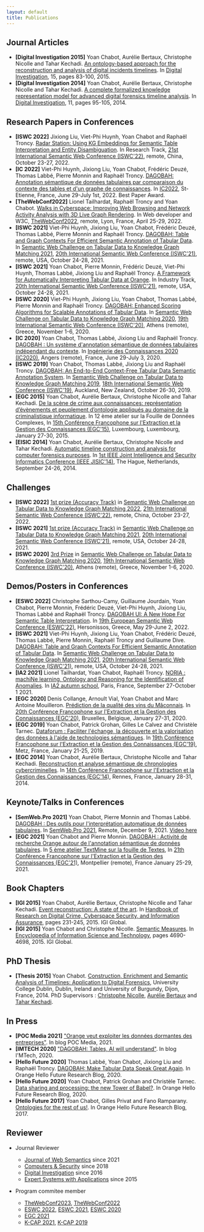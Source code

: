 ```yaml
---
layout: default
title: Publications
---
```

 
## Journal Articles
* <b id="digital_investigation_2015">[Digital Investigation 2015]</b> Yoan Chabot, Aurélie Bertaux, Christophe Nicolle and Tahar Kechadi. [An ontology-based approach for the reconstruction and analysis of digital incidents timelines](https://github.com/yoanchabot/papers/raw/main/chabot2015a.pdf). In [Digital Investigation](https://www.sciencedirect.com/journal/digital-investigation), 15, pages 83-100, 2015.
* <b id="digital_investigation_2014">[Digital Investigation 2014]</b> Yoan Chabot, Aurélie Bertaux, Christophe Nicolle and Tahar Kechadi. [A complete formalized knowledge representation model for advanced digital forensics timeline analysis](https://github.com/yoanchabot/papers/raw/main/chabot2014a.pdf). In [Digital Investigation](https://www.sciencedirect.com/journal/digital-investigation), 11, pages 95-105, 2014.

## Research Papers in Conferences
* <b id="iswc_2022_a">[ISWC 2022]</b> Jixiong Liu, Viet-Phi Huynh, Yoan Chabot and Raphaël Troncy. [Radar Station: Using KG Embeddings for Semantic Table Interpretation and Entity Disambiguation](https://github.com/yoanchabot/papers/raw/main/liu2022a.pdf). In Research Track, [21st International Semantic Web Conference (ISWC'22)](https://iswc2022.semanticweb.org/), remote, China, October 23-27, 2022.
* <b id="ic_2022">[IC 2022]</b> Viet-Phi Huynh, Jixiong Liu, Yoan Chabot, Frédéric Deuzé, Thomas Labbé, Pierre Monnin and Raphaël Troncy. [DAGOBAH: Annotation sémantique de données tabulaires par comparaison du contexte des tables et d'un graphe de connaissances](https://github.com/yoanchabot/papers/raw/main/huynh2022.pdf). In [IC2022](https://ci.mines-stetienne.fr/pfia2022/conferences/ic/), St-Etienne, France, June 29-July 1st, 2022. Best Paper Award.
* <b id="thewebconf_2022">[TheWebConf2022]</b> Lionel Tailhardat, Raphaël Troncy and Yoan Chabot. [Walks in Cyberspace: Improving Web Browsing and Network Activity Analysis with 3D Live Graph Rendering](https://github.com/yoanchabot/papers/raw/main/tailhardat2022.pdf). In Web developer and W3C, [TheWebConf2022](https://www2022.thewebconf.org), remote, Lyon, France, April 25-29, 2022.
* <b id="iswc_2021_b">[ISWC 2021]</b> Viet-Phi Huynh, Jixiong Liu, Yoan Chabot, Frédéric Deuzé, Thomas Labbé, Pierre Monnin and Raphaël Troncy. [DAGOBAH: Table and Graph Contexts For Efficient Semantic Annotation of Tabular Data](https://github.com/yoanchabot/papers/raw/main/huynh2021.pdf). In [Semantic Web Challenge on Tabular Data to Knowledge Graph Matching 2021](http://www.cs.ox.ac.uk/isg/challenges/sem-tab/2021/index.html), [20th International Semantic Web Conference (ISWC'21)](https://iswc2021.semanticweb.org/), remote, USA, October 24-28, 2021.
* <b id="iswc_2021_a">[ISWC 2021]</b> Yoan Chabot, Pierre Monnin, Frédéric Deuzé, Viet-Phi Huynh, Thomas Labbé, Jixiong Liu and Raphaël Troncy. [A Framework for Automatically Interpreting Tabular Data at Orange](https://github.com/yoanchabot/papers/raw/main/chabot2021b.pdf). In Industry Track, [20th International Semantic Web Conference (ISWC'21)](https://iswc2021.semanticweb.org/), remote, USA, October 24-28, 2021.
* <b id="iswc_2020">[ISWC 2020]</b> Viet-Phi Huynh, Jixiong Liu, Yoan Chabot, Thomas Labbé, Pierre Monnin and Raphaël Troncy. [DAGOBAH: Enhanced Scoring Algorithms for Scalable Annotations of Tabular Data](https://github.com/yoanchabot/papers/raw/main/huynh2020a.pdf). In [Semantic Web Challenge on Tabular Data to Knowledge Graph Matching 2020](http://www.cs.ox.ac.uk/isg/challenges/sem-tab/2020/index.html/), [19th International Semantic Web Conference (ISWC'20)](https://iswc2020.semanticweb.org/), Athens (remote), Greece, November 1-6, 2020.
* <b id="ic_2020">[IC 2020]</b> Yoan Chabot, Thomas Labbé, Jixiong Liu and Raphaël Troncy. [DAGOBAH : Un système d'annotation sémantique de données tabulaires indépendant du contexte](https://github.com/yoanchabot/papers/raw/main/chabot2020b.pdf). In [Ingénierie des Connaissances 2020 (IC2020)](http://pfia2020.fr/ic-2020/), Angers (remote), France, June 29-July 3, 2020.
* <b id="iswc_2019">[ISWC 2019]</b> Yoan Chabot, Thomas Labbé, Jixiong Liu and Raphaël Troncy. [DAGOBAH: An End-to-End Context-Free Tabular Data Semantic Annotation System](https://github.com/yoanchabot/papers/raw/main/chabot2019a.pdf). In [Semantic Web Challenge on Tabular Data to Knowledge Graph Matching 2019](http://www.cs.ox.ac.uk/isg/challenges/sem-tab/2019/index.html), [18th International Semantic Web Conference (ISWC'19)](https://iswc2019.semanticweb.org/), Auckland, New Zealand, October 26-30, 2019.
* <b id="egc_2015">[EGC 2015]</b> Yoan Chabot, Aurélie Bertaux, Christophe Nicolle and Tahar Kechadi. [De la scène de crime aux connaissances: représentation d’évènements et peuplement d’ontologie appliqués au domaine de la criminalistique informatique](https://github.com/yoanchabot/papers/raw/main/chabot2015c.pdf). In 12 ème atelier sur la Fouille de Données Complexes, In [15th Conférence Francophone sur l'Extraction et la Gestion des Connaissances (EGC'15)](https://www.egc.asso.fr/publications/actes-egc/actes-conference-egc-2015.html), Luxembourg, Luxembourg, January 27-30, 2015.
* <b id="eisic_2014">[EISIC 2014]</b> Yoan Chabot, Aurélie Bertaux, Christophe Nicolle and Tahar Kechadi. [Automatic timeline construction and analysis for computer forensics purposes](https://github.com/yoanchabot/papers/raw/main/chabot2014b.pdf). In [1st IEEE Joint Intelligence and Security Informatics Conference (IEEE JISIC'14)](http://www.eisic.eu/eisic2014/), The Hague, Netherlands, September 24-26, 2014.

## Challenges 
* <b id="iswc_2022_b">[ISWC 2022]</b> [1st prize (Accuracy Track)](https://github.com/yoanchabot/papers/raw/main/dagobah-certificate-2022.pdf) in [Semantic Web Challenge on Tabular Data to Knowledge Graph Matching 2022](https://sem-tab-challenge.github.io/2022/), [21th International Semantic Web Conference (ISWC'22)](https://iswc2022.semanticweb.org/), remote, China, October 23-27, 2022.
* <b id="iswc_2021_b">[ISWC 2021]</b> [1st prize (Accuracy Track)](https://github.com/yoanchabot/papers/raw/main/dagobah-certificate-2021.pdf) in [Semantic Web Challenge on Tabular Data to Knowledge Graph Matching 2021](http://www.cs.ox.ac.uk/isg/challenges/sem-tab/2021/index.html), [20th International Semantic Web Conference (ISWC'21)](https://iswc2021.semanticweb.org/), remote, USA, October 24-28, 2021.
* <b id="iswc_2020">[ISWC 2020]</b> [3rd Prize](https://github.com/yoanchabot/papers/raw/main/dagobah-certificate-2020.pdf) in [Semantic Web Challenge on Tabular Data to Knowledge Graph Matching 2020](http://www.cs.ox.ac.uk/isg/challenges/sem-tab/2020/index.html/), [19th International Semantic Web Conference (ISWC'20)](https://iswc2020.semanticweb.org/), Athens (remote), Greece, November 1-6, 2020.

## Demos/Posters in Conferences
* <b id="eswc_2022">[ESWC 2022]</b> Christophe Sarthou-Camy, Guillaume Jourdain, Yoan Chabot, Pierre Monnin, Frédéric Deuzé, Viet-Phi Huynh, Jixiong Liu, Thomas Labbé and Raphaël Troncy. [DAGOBAH UI: A New Hope For Semantic Table Interpretation](https://github.com/yoanchabot/papers/raw/main/chabot2022a.pdf). In [19th European Semantic Web Conference (ESWC'22)]([https://2022.eswc-conferences.org/](https://2022.eswc-conferences.org/)), Hersonissos, Greece, May 29-June 2, 2022.
* <b id="iswc_2021_c">[ISWC 2021]</b> Viet-Phi Huynh, Jixiong Liu, Yoan Chabot, Frédéric Deuzé, Thomas Labbé, Pierre Monnin, Raphaël Troncy and Guillaume Dive. [DAGOBAH: Table and Graph Contexts For Efficient Semantic Annotation of Tabular Data](https://github.com/yoanchabot/papers/raw/main/dive2021.pdf). In [Semantic Web Challenge on Tabular Data to Knowledge Graph Matching 2021](http://www.cs.ox.ac.uk/isg/challenges/sem-tab/2021/index.html), [20th International Semantic Web Conference (ISWC'21)](https://iswc2021.semanticweb.org/), remote, USA, October 24-28, 2021.
* <b id="IA2_2021">[IA2 2021]</b> Lionel Tailhardat, Yoan Chabot, Raphaël Troncy. [NORIA : machiNe learning, Ontology and Reasoning for the Identification of Anomalies](https://genears.github.io/pubs/IA2-2021-NORIA-POSTER.pdf). In [IA2 autumn school](https://ia2.gdria.fr/), Paris, France, September 27-October 1 2021.
* <b id="egc_2020">[EGC 2020]</b> Denis Collange, Arnoult Vial, Yoan Chabot and Marc Antoine Mouilleron. [Prédiction de la qualité des vins du Mâconnais](https://github.com/yoanchabot/papers/raw/main/collange2020c.pdf). In [20th Conférence Francophone sur l'Extraction et la Gestion des Connaissances (EGC'20)](https://egc2020.sciencesconf.org/), Bruxelles, Belgique, January 27-31, 2020.
* <b id="egc_2019">[EGC 2019]</b> Yoan Chabot, Patrick Grohan, Gilles Le Calvez and Christèle Tarnec. [Dataforum : Faciliter l'échange, la découverte et la valorisation des données à l'aide de technologies sémantiques](https://github.com/yoanchabot/papers/raw/main/chabot2019b.pdf). In [19th Conférence Francophone sur l'Extraction et la Gestion des Connaissances (EGC'19)](https://egc2019.sciencesconf.org/), Metz, France, January 21-25, 2019.
* <b id="egc_2014">[EGC 2014]</b> Yoan Chabot, Aurélie Bertaux, Christophe Nicolle and Tahar Kechadi. [Reconstruction et analyse sémantique de chronologies cybercriminelles](https://github.com/yoanchabot/papers/raw/main/chabot2014c.pdf). In [14th Conférence Francophone sur l'Extraction et la Gestion des Connaissances (EGC'14)](http://egc2014.irisa.fr/), Rennes, France, January 28-31, 2014.

## Keynote/Talks in Conferences 
* <b id="semwebpro_2021">[SemWeb.Pro 2021]</b> Yoan Chabot, Pierre Monnin and Thomas Labbé. [DAGOBAH : Des outils pour l'interprétation automatique de données tabulaires](https://2021.semweb.pro/presentations/dagobah/). In [SemWeb.Pro 2021](https://2021.semweb.pro/), Remote, December 9, 2021. [Video here](https://peertube.semweb.pro/w/oqyW5garzmKRHrJTGKne4v)
* <b id="egc_2021">[EGC 2021]</b> Yoan Chabot and Pierre Monnin. [DAGOBAH : Activité de recherche Orange autour de l'annotation sémantique de données tabulaires](https://github.com/yoanchabot/papers/raw/main/chabot2021a.pdf). In [5 ème atelier TextMine sur la fouille de Textes](http://www.vincentlemaire-labs.fr/TM2021/), In [21th Conférence Francophone sur l'Extraction et la Gestion des Connaissances (EGC'21)](https://egc2021.sciencesconf.org/), Montpellier (remote), France January 25-29, 2021.

## Book Chapters
* <b id="igi_2015a">[IGI 2015]</b> Yoan Chabot, Aurélie Bertaux, Christophe Nicolle and Tahar Kechadi. [Event reconstruction: A state of the art](https://github.com/yoanchabot/papers/raw/main/chabot2015b.pdf). In [Handbook of Research on Digital Crime, Cyberspace Security, and Information Assurance](https://www.igi-global.com/book/handbook-research-digital-crime-cyberspace/104750), pages 231-245, 2015. IGI Global.
* <b id="igi_2015b">[IGI 2015]</b> Yoan Chabot and Christophe Nicolle. [Semantic Measures](https://github.com/yoanchabot/papers/raw/main/chabot2014d.pdf). In [Encyclopedia of Information Science and Technology](https://www.igi-global.com/book/encyclopedia-information-science-technology-third/76156), pages 4690-4698, 2015. IGI Global.

## PhD Thesis

* <b id="thesis_2015">[Thesis 2015]</b> Yoan Chabot. [Construction, Enrichment and Semantic Analysis of Timelines: Application to Digital Forensics](https://github.com/yoanchabot/papers/raw/main/chabot2015d.pdf), University College Dublin, Dublin, Ireland and University of Burgundy, Dijon, France, 2014. PhD Supervisors : [Christophe Nicolle](https://scholar.google.fr/citations?user=sIwxy6IAAAAJ&hl=fr), [Aurélie Bertaux](https://scholar.google.fr/citations?hl=fr&user=virzKdYAAAAJ) and [Tahar Kechadi](https://people.ucd.ie/tahar.kechadi).

## In Press
* <b id="poc_media_2021">[POC Media 2021]</b> ["Orange veut exploiter les données dormantes des entreprises"](https://www.pocmedia.fr/orange-veut-exploiter-les-donnees-dormantes-des-entreprises/). In blog POC Media, 2021.
* <b id="imtech_2020">[IMTECH 2020]</b> ["DAGOBAH: Tables, AI will understand"](https://imtech.wp.imt.fr/en/2020/10/19/dagobah-tables-ai-will-understand/). In blog I'MTech, 2020.
* <b id="hello_future_2020a">[Hello Future 2020]</b> Thomas Labbé, Yoan Chabot, Jixiong Liu and Raphaël Troncy. [DAGOBAH: Make Tabular Data Speak Great Again](https://hellofuture.orange.com/en/dagobah-make-tabular-data-speak-great-again/). In Orange Hello Future Research Blog, 2020.
* <b id="hello_future_2020b">[Hello Future 2020]</b> Yoan Chabot, Patrick Grohan and Christèle Tarnec. [Data sharing and processing: the new Tower of Babel?](https://hellofuture.orange.com/en/data-sharing-and-processing-the-new-tower-of-babel/). In Orange Hello Future Research Blog, 2020.
* <b id="hello_future_2017">[Hello Future 2017]</b> Yoan Chabot, Gilles Privat and Fano Ramparany. [Ontologies for the rest of us!](https://hellofuture.orange.com/en/ontologies-for-the-rest-of-us/). In Orange Hello Future Research Blog, 2017.

## Reviewer
* Journal Reviewer
  * [Journal of Web Semantics](https://www.journals.elsevier.com/journal-of-web-semantics) since 2021
  * [Computers & Security](https://www.journals.elsevier.com/computers-and-security) since 2018
  * [Digital Investigation](https://www.journals.elsevier.com/digital-investigation) since 2016
  * [Expert Systems with Applications](https://www.journals.elsevier.com/expert-systems-with-applications) since 2015

* Program commitee member
  * [TheWebConf2023](https://www2023.thewebconf.org/), [TheWebConf2022](https://www2022.thewebconf.org/)
  * [ESWC 2022](https://2022.eswc-conferences.org/), [ESWC 2021](https://2021.eswc-conferences.org/), [ESWC 2020](https://2020.eswc-conferences.org/)
  * [EGC 2021](https://egc2021.sciencesconf.org/)
  * [K-CAP 2021](https://www.k-cap.org/2021/index.html), [K-CAP 2019](http://www.k-cap.org/2019/)
